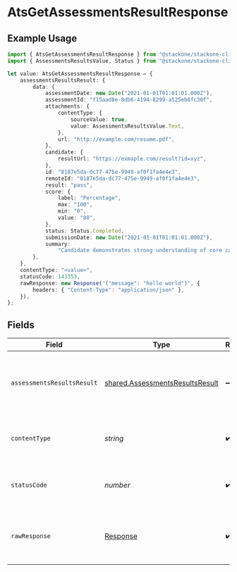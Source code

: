 # AtsGetAssessmentsResultResponse

## Example Usage

```typescript
import { AtsGetAssessmentsResultResponse } from "@stackone/stackone-client-ts/sdk/models/operations";
import { AssessmentsResultsValue, Status } from "@stackone/stackone-client-ts/sdk/models/shared";

let value: AtsGetAssessmentsResultResponse = {
    assessmentsResultsResult: {
        data: {
            assessmentDate: new Date("2021-01-01T01:01:01.000Z"),
            assessmentId: "f15aad8e-8db6-4194-8299-a525eb8fc30f",
            attachments: {
                contentType: {
                    sourceValue: true,
                    value: AssessmentsResultsValue.Text,
                },
                url: "http://example.com/resume.pdf",
            },
            candidate: {
                resultUrl: "https://exmaple.com/result?id=xyz",
            },
            id: "8187e5da-dc77-475e-9949-af0f1fa4e4e3",
            remoteId: "8187e5da-dc77-475e-9949-af0f1fa4e4e3",
            result: "pass",
            score: {
                label: "Percentage",
                max: "100",
                min: "0",
                value: "80",
            },
            status: Status.Completed,
            submissionDate: new Date("2021-01-01T01:01:01.000Z"),
            summary:
                "Candidate demonstrates strong understanding of core concepts, but struggles with application",
        },
    },
    contentType: "<value>",
    statusCode: 143353,
    rawResponse: new Response('{"message": "hello world"}', {
        headers: { "Content-Type": "application/json" },
    }),
};
```

## Fields

| Field                                                                                     | Type                                                                                      | Required                                                                                  | Description                                                                               |
| ----------------------------------------------------------------------------------------- | ----------------------------------------------------------------------------------------- | ----------------------------------------------------------------------------------------- | ----------------------------------------------------------------------------------------- |
| `assessmentsResultsResult`                                                                | [shared.AssessmentsResultsResult](../../../sdk/models/shared/assessmentsresultsresult.md) | :heavy_minus_sign:                                                                        | The assessments result with the given identifier was retrieved.                           |
| `contentType`                                                                             | *string*                                                                                  | :heavy_check_mark:                                                                        | HTTP response content type for this operation                                             |
| `statusCode`                                                                              | *number*                                                                                  | :heavy_check_mark:                                                                        | HTTP response status code for this operation                                              |
| `rawResponse`                                                                             | [Response](https://developer.mozilla.org/en-US/docs/Web/API/Response)                     | :heavy_check_mark:                                                                        | Raw HTTP response; suitable for custom response parsing                                   |